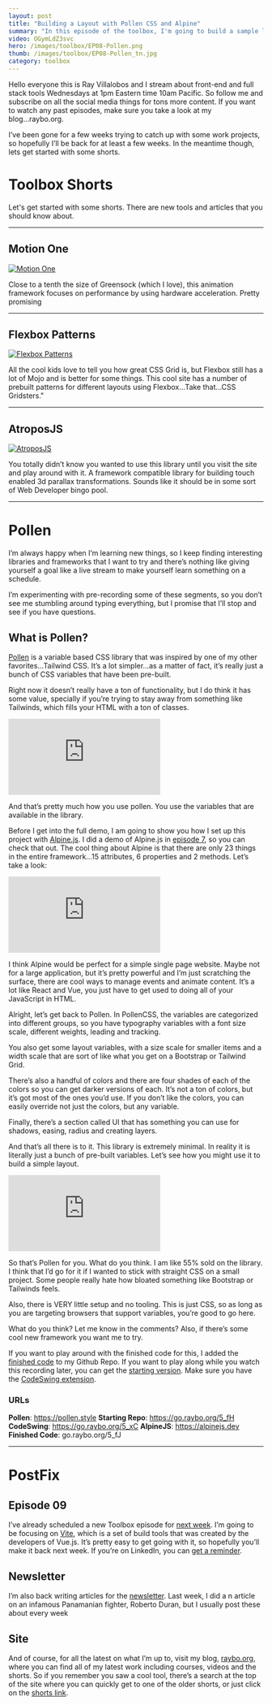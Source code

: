 ```yaml
---
layout: post
title: "Building a Layout with Pollen CSS and Alpine"
summary: "In this episode of the toolbox, I'm going to build a sample layout using Pollen, a simple, variable based CSS library that uses CSS Custom properties (otherwise known as variables). We'll combine this with Alpine.js, which will help us build the layout a lot quicker. It's Wednesday October 13 and this is episode 8 of the toolbox. Let's get started."
video: OGymLdZ3svc
hero: /images/toolbox/EP08-Pollen.png
thumb: /images/toolbox/EP08-Pollen_tn.jpg
category: toolbox
---
```


Hello everyone this is Ray Villalobos and I stream about front-end and full stack tools Wednesdays at 1pm Eastern time 10am Pacific. So follow me and subscribe on all the social media things for tons more content. If you want to watch any past episodes, make sure you take a look at my blog...raybo.org.

I’ve been gone for a few weeks trying to catch up with some work projects, so hopefully I’ll be back for at least a few weeks. In the meantime though, lets get started with some shorts.

# Toolbox Shorts

Let's get started with some shorts. There are new tools and articles that you should know about.

---

## Motion One

[![Motion One](../../images/shorts/motionone.png)](https://motion.dev)

Close to a tenth the size of Greensock (which I love), this animation framework focuses on performance by using hardware acceleration. Pretty promising

---

## Flexbox Patterns

[![Flexbox Patterns](http://pixelprowess.com/i/2021-09-27_13-29-39.png)](https://www.flexboxpatterns.com)

All the cool kids love to tell you how great CSS Grid is, but Flexbox still has a lot of Mojo and is better for some things. This cool site has a number of prebuilt patterns for different layouts using Flexbox...Take that...CSS Gridsters."

---

## AtroposJS

[![AtroposJS](http://pixelprowess.com/i/2021-10-13_04-02-08.png)](https://atroposjs.com/)

You totally didn’t know you wanted to use this library until you visit the site and play around with it. A framework compatible library for building touch enabled 3d parallax transformations. Sounds like it should be in some sort of Web Developer bingo pool.

---

# Pollen

I’m always happy when I’m learning new things, so I keep finding interesting libraries and frameworks that I want to try and there’s nothing like giving yourself a goal like a live stream to make yourself learn something on a schedule.

I’m experimenting with pre-recording some of these segments, so you don’t see me stumbling around typing everything, but I promise that I’ll stop and see if you have questions.

## What is Pollen?

[Pollen](https://www.pollen.style/) is a variable based CSS library that was inspired by one of my other favorites…Tailwind CSS. It’s a lot simpler…as a matter of fact, it’s really just a bunch of CSS variables that have been pre-built.

Right now it doesn’t really have a ton of functionality, but I do think it has some value, specially if you’re trying to stay away from something like Tailwinds, which fills your HTML with a ton of classes.

<div class="ratio ratio-16x9">
  <iframe  src="https://www.youtube.com/embed/Cl2uFIUXqeQ?start=64" title="YouTube video player" frameborder="0" allow="accelerometer; autoplay; clipboard-write; encrypted-media; gyroscope; picture-in-picture" allowfullscreen></iframe>
</div>

And that’s pretty much how you use pollen. You use the variables that are available in the library.

Before I get into the full demo, I am going to show you how I set up this project with [Alpine.js](https://alpinejs.dev/). I did a demo of Alpine.js in [episode 7](https://youtu.be/OGymLdZ3svc), so you can check that out. The cool thing about Alpine is that there are only 23 things in the entire framework…15 attributes, 6 properties and 2 methods. Let’s take a look:

<div class="ratio ratio-16x9">
  <iframe src="https://www.youtube.com/embed/Cl2uFIUXqeQ?start=139" title="YouTube video player" frameborder="0" allow="accelerometer; autoplay; clipboard-write; encrypted-media; gyroscope; picture-in-picture" allowfullscreen></iframe>
</div>

I think Alpine would be perfect for a simple single page website. Maybe not for a large application, but it’s pretty powerful and I’m just scratching the surface, there are cool ways to manage events and animate content. It’s a lot like React and Vue, you just have to get used to doing all of your JavaScript in HTML.

Alright, let’s get back to Pollen. In PollenCSS, the variables are categorized into different groups, so you have typography variables with a font size scale, different weights, leading and tracking.

You also get some layout variables, with a size scale for smaller items and a width scale that are sort of like what you get on a Bootstrap or Tailwind Grid.

There’s also a handful of colors and there are four shades of each of the colors so you can get darker versions of each. It’s not a ton of colors, but it’s got most of the ones you’d use. If you don’t like the colors, you can easily override not just the colors, but any variable.

Finally, there’s a section called UI that has something you can use for shadows, easing, radius and creating layers.

And that’s all there is to it. This library is extremely minimal. In reality it is literally just a bunch of pre-built variables. Let’s see how you might use it to build a simple layout.

<div class="ratio ratio-16x9">
  <iframe src="https://www.youtube.com/embed/Cl2uFIUXqeQ?start=561" title="YouTube video player" frameborder="0" allow="accelerometer; autoplay; clipboard-write; encrypted-media; gyroscope; picture-in-picture" allowfullscreen></iframe>
</div>

So that’s Pollen for you. What do you think. I am like 55% sold on the library. I think that I’d go for it if I wanted to stick with straight CSS on a small project. Some people really hate how bloated something like Bootstrap or Tailwinds feels.

Also, there is VERY little setup and no tooling. This is just CSS, so as long as you are targeting browsers that support variables, you’re good to go here.

What do you think? Let me know in the comments? Also, if there’s some cool new framework you want me to try.

If you want to play around with the finished code for this, I added the [finished code](https://go.raybo.org/5_fJ) to my Github Repo. If you want to play along while you watch this recording later, you can get the [starting version](https://go.raybo.org/5_fH). Make sure you have the [CodeSwing extension](https://go.raybo.org/5_xC).

### URLs

**Pollen**: https://pollen.style
**Starting Repo**: https://go.raybo.org/5_fH
**CodeSwing**: https://go.raybo.org/5_xC
**AlpineJS**: https://alpinejs.dev
**Finished Code**: go.raybo.org/5_fJ

---

# PostFix

## Episode 09

I’ve already scheduled a new Toolbox episode for [next week](https://www.linkedin.com/video/event/urn:li:ugcPost:6852737335998627840/). I’m going to be focusing on [Vite](https://vitejs.dev/), which is a set of build tools that was created by the developers of Vue.js. It’s pretty easy to get going with it, so hopefully you’ll make it back next week. If you’re on LinkedIn, you can [get a reminder](https://go.raybo.org/5_gK).

## Newsletter

I’m also back writing articles for the [newsletter](<[https://go.raybo.org/5Tbq](https://go.raybo.org/5Tbq)>). Last week, I did a n article on an infamous Panamanian fighter, Roberto Duran, but I usually post these about every week

## Site

And of course, for all the latest on what I’m up to, visit my blog, [raybo.org](http://raybo.org), where you can find all of my latest work including courses, videos and the shorts. So if you remember you saw a cool tool, there’s a search at the top of the site where you can quickly get to one of the older shorts, or just click on the [shorts link](<[https://raybo.org/shorts/0/](https://raybo.org/shorts/0/)>).
